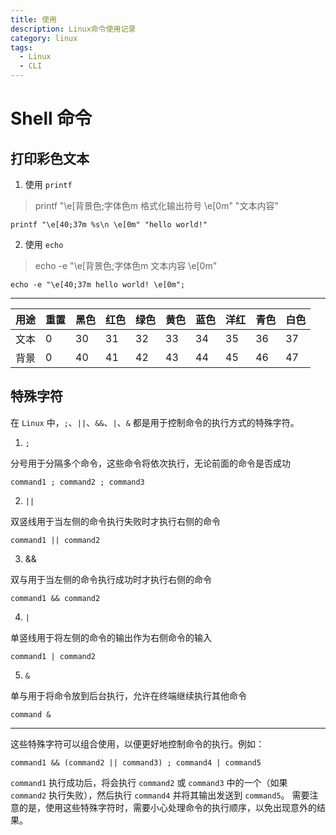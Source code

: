 ```yaml
---
title: 使用
description: Linux命令使用记录
category: linux
tags:
  - Linux
  - CLI
---
```


# Shell 命令

## 打印彩色文本

1. 使用 `printf`

> printf "\e[背景色;字体色m 格式化输出符号 \e[0m" "文本内容"

```shell
printf "\e[40;37m %s\n \e[0m" "hello world!"
```

2. 使用 `echo`

> echo -e "\e[背景色;字体色m 文本内容 \e[0m"

```shell
echo -e "\e[40;37m hello world! \e[0m";
```
---

| 用途 | 重置 | 黑色 | 红色 | 绿色 | 黄色 | 蓝色 | 洋红 | 青色 | 白色 |
|----|----|----|----|----|----|----|----|----|----|
| 文本 | 0  | 30 | 31 | 32 | 33 | 34 | 35 | 36 | 37 |
| 背景 | 0  | 40 | 41 | 42 | 43 | 44 | 45 | 46 | 47 |




## 特殊字符

在 `Linux` 中，`;`、`||`、`&&`、`|`、`&` 都是用于控制命令的执行方式的特殊字符。

1. `;`

分号用于分隔多个命令，这些命令将依次执行，无论前面的命令是否成功

```
command1 ; command2 ; command3
```

2. `||`

双竖线用于当左侧的命令执行失败时才执行右侧的命令

```
command1 || command2
```

3. &&

双与用于当左侧的命令执行成功时才执行右侧的命令

```
command1 && command2
```

4. `|`

单竖线用于将左侧的命令的输出作为右侧命令的输入

```
command1 | command2
```

5. `&`

单与用于将命令放到后台执行，允许在终端继续执行其他命令

```
command &
```
---

这些特殊字符可以组合使用，以便更好地控制命令的执行。例如：

```
command1 && (command2 || command3) ; command4 | command5
```

`command1` 执行成功后，将会执行 `command2` 或 `command3` 中的一个（如果 `command2` 执行失败），然后执行 `command4` 并将其输出发送到 `command5`。
需要注意的是，使用这些特殊字符时，需要小心处理命令的执行顺序，以免出现意外的结果。

